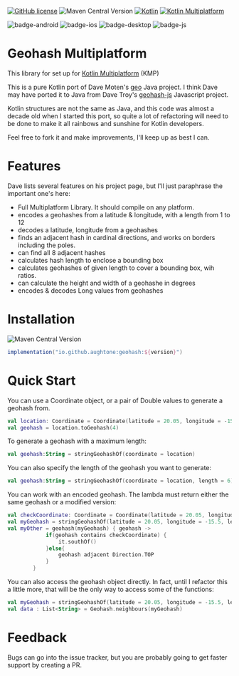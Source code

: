[![GitHub license](https://img.shields.io/badge/license-Apache%20License%202.0-blue.svg?style=flat)](http://www.apache.org/licenses/LICENSE-2.0)
![Maven Central Version](https://img.shields.io/maven-central/v/io.github.aughtone/geohash?style=flat)
[![Kotlin](https://img.shields.io/badge/Kotlin-2.1.10-blue.svg?logo=kotlin&style=flat)](http://kotlinlang.org)
[![Kotlin Multiplatform](https://img.shields.io/badge/Kotlin-Multiplatform-brightgreen?logo=kotlin)](https://github.com/JetBrains/compose-multiplatform)


![badge-android](http://img.shields.io/badge/platform-android-6EDB8D.svg?style=flat)
![badge-ios](http://img.shields.io/badge/platform-ios-CDCDCD.svg?style=flat)
![badge-desktop](http://img.shields.io/badge/platform-desktop-DB413D.svg?style=flat)
![badge-js](http://img.shields.io/badge/platform-js%2Fwasm-FDD835.svg?style=flat)


# Geohash Multiplatform

This library for set up for [Kotlin Multiplatform](https://www.jetbrains.com/kotlin-multiplatform/) (KMP)

This is a pure Kotlin port of Dave Moten's [geo](https://github.com/davidmoten/geo) Java project.
I think Dave may have ported it to Java from Dave Troy's [geohash-js](https://github.com/davetroy/geohash-js) Javascript project.

Kotlin structures are not the same as Java, and this code was almost a decade old when I started 
this port, so quite a lot of refactoring will need to be done to make it all rainbows and sunshine 
for Kotlin developers.

Feel free to fork it and make improvements, I'll keep up as best I can.

# Features

Dave lists several features on his project page, but I'll just paraphrase the important one's here:

* Full Multiplatform Library. It should compile on any platform.
* encodes a geohashes from a latitude & longitude, with a length from 1 to 12
* decodes a latitude, longitude from a geohashes
* finds an adjacent hash in cardinal directions, and works on borders including the poles.
* can find all 8 adjacent hashes
* calculates hash length to enclose a bounding box
* calculates geohashes of given length to cover a bounding box, wih ratios.
* can calculate the height and width of a geohashe in degrees
* encodes & decodes Long values from geohashes

# Installation
![Maven Central Version](https://img.shields.io/maven-central/v/io.github.aughtone/geohash?style=flat)
```gradle
implementation("io.github.aughtone:geohash:${version}")
```

# Quick Start

You can use a Coordinate object, or a pair of Double values to generate a geohash from.
```kotlin
val location: Coordinate = Coordinate(latitude = 20.05, longitude = -15.5)
val geohash = location.toGeohash(4)
```
To generate a geohash with a maximum length: 
```kotlin
val geohash:String = stringGeohashOf(coordinate = location)
```

You can also specify the length of the geohash you want to generate:
```kotlin
val geohash:String = stringGeohashOf(coordinate = location, length = 6)

```
You can work with an encoded geohash. 
The lambda must return either the same geohash or a modified version:
```kotlin
val checkCoordinate: Coordinate = Coordinate(latitude = 20.05, longitude = -15.5)
val myGeohash = stringGeohashOf(latitude = 20.05, longitude = -15.5, length = 6)
val myOther = geohash(myGeohash) { geohash ->
            if(geohash contains checkCoordinate) {
                it.southOf()
            }else{
                geohash adjacent Direction.TOP
            }
        }

```
You can also access the geohash object directly. In fact, until I refactor this a little more, 
that will be the only way to access some of the functions:
```kotlin
val myGeohash = stringGeohashOf(latitude = 20.05, longitude = -15.5, length = 6)
val data : List<String> = Geohash.neighbours(myGeohash)
```

# Feedback

Bugs can go into the issue tracker, but you are probably going to get faster support by creating a PR.   
